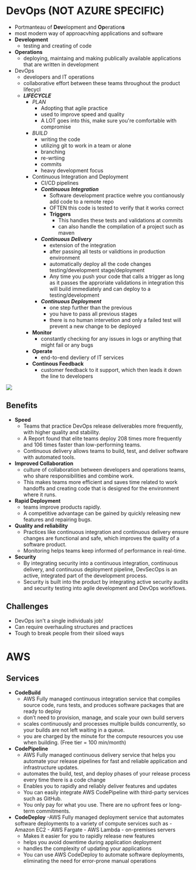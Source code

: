 # DevOps (NOT AZURE SPECIFIC)

-   Portmanteau of **Dev**elopment and **Op**eration**s**
-   most modern way of approacvhing applications and software
-   **Development**
    -   testing and creating of code
-   **Operations**
    -   deploying, maintaing and making publically available applications that are written in development
-   DevOps
    -   developers and IT operations
    -   collaborative effort between these teams throughout the product lifecycl
    -   **_LIFECYCLE_**
        -   _PLAN_
            -   Adopting that agile practice
            -   used to improve speed and quality
            -   A LOT goes into this, make sure you're comfortable with compromise
        -   _BUILD_
            -   writing the code
            -   utilizing git to work in a team or alone
            -   branching
            -   re-wrtiing
            -   commits
            -   heavy development focus
        -   Continuous Integration and Deployment
            -   CI/CD pipelines
            -   **_Continuous Integration_**
                -   Software development practice wehre you contianously add code to a remote repo
                -   OFTEN this code is tested to verify that it works correct
                -   **Triggers**
                    -   This handles these tests and validations at commits
                    -   can also handle the compilation of a project such as maven
            -   **_Continuous Delivery_**
                -   extension of the integration
                -   after passing all tests or validtions in production environment
                -   automatically deploy all the code changes testing/development stage/deployment
                -   Any time you push your code that calls a trigger as long as it passes the approriate validations in integration this will build immediately and can deploy to a testing/development
            -   **_Continuous Deployment_**
                -   one step further than the previous
                -   you have to pass all previous stages
                -   there is no human intervetion and only a failed test will prevent a new change to be deployed
        -   **Monitor**
            -   constantly checking for any issues in logs or anything that might fail or any bugs
        -   **Operate**
            -   end-to-end devliery of IT services
        -   **Continous Feedback**
            -   customer feedback to it support, which then leads it down the line to developers

![](https://wac-cdn.atlassian.com/dam/jcr:aa29a13c-67a8-424b-a21b-ad10fe6897df/DevOps%20infinity%20wheel_SIMPLE.png?cdnVersion=484)

## Benefits

-   **Speed**
    -   Teams that practice DevOps release deliverables more frequently, with higher quality and stability.
    -   A Report found that elite teams deploy 208 times more frequently and 106 times faster than low-performing teams.
    -   Continuous delivery allows teams to build, test, and deliver software with automated tools.
-   **Improved Collaboration**
    -   culture of collaboration between developers and operations teams, who share responsibilities and combine work.
    -   This makes teams more efficient and saves time related to work handoffs and creating code that is designed for the environment where it runs.
-   **Rapid Deployment**
    -   teams improve products rapidly.
    -   A competitive advantage can be gained by quickly releasing new features and repairing bugs.
-   **Quality and reliability**
    -   Practices like continuous integration and continuous delivery ensure changes are functional and safe, which improves the quality of a software product.
    -   Monitoring helps teams keep informed of performance in real-time.
-   **Security**
    -   By integrating security into a continuous integration, continuous delivery, and continuous deployment pipeline, DevSecOps is an active, integrated part of the development process.
    -   Security is built into the product by integrating active security audits and security testing into agile development and DevOps workflows.

## Challenges

-   DevOps isn't a single individuals job!
-   Can require overhauling structures and practices
-   Tough to break people from their siloed ways

# AWS

## Services

-   **CodeBuild**
    -   AWS Fully managed continuous integration service that compiles source code, runs tests, and produces software packages that are ready to deploy
    -   don’t need to provision, manage, and scale your own build servers
    -   scales continuously and processes multiple builds concurrently, so your builds are not left waiting in a queue.
    -   you are charged by the minute for the compute resources you use when building. (Free tier = 100 min/month)
-   **CodePipeline**
    -   AWS Fully managed continuous delivery service that helps you automate your release pipelines for fast and reliable application and infrastructure updates.
    -   automates the build, test, and deploy phases of your release process every time there is a code change
    -   Enables you to rapidly and reliably deliver features and updates
    -   You can easily integrate AWS CodePipeline with third-party services such as GitHub.
    -   You only pay for what you use. There are no upfront fees or long-term commitments.
-   **CodeDeploy**
    -AWS Fully managed deployment service that automates software deployments to a variety of compute services such as - Amazon EC2 - AWS Fargate - AWS Lambda - on-premises servers
    -   Makes it easier for you to rapidly release new features
    -   helps you avoid downtime during application deployment
    -   handles the complexity of updating your applications
    -   You can use AWS CodeDeploy to automate software deployments, eliminating the need for error-prone manual operations
